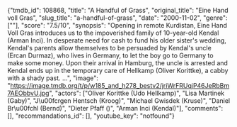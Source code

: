 {"tmdb_id": 108868, "title": "A Handful of Grass", "original_title": "Eine Hand voll Gras", "slug_title": "a-handful-of-grass", "date": "2000-11-02", "genre": [""], "score": "7.5/10", "synopsis": "Opening in remote Kurdistan, Eine Hand Voll Gras introduces us to the impoverished family of 10-year-old Kendal (Arman Inci). In desperate need for cash to fund his older sister's wedding, Kendal's parents allow themselves to be persuaded by Kendal's uncle (Ercan Durmaz), who lives in Germany, to let the boy go to Germany to make some money. Upon their arrival in Hamburg, the uncle is arrested and Kendal ends up in the temporary care of Hellkamp (Oliver Korittke), a cabby with a shady past. ...", "image": "https://image.tmdb.org/t/p/w185_and_h278_bestv2/jriWrFRUqjP46JeRbBm7AEObbvU.jpg", "actors": ["Oliver Korittke (Udo Hellkamp)", "Lisa Martinek (Gaby)", "J\u00fcrgen Hentsch (Kroog)", "Michael Gwisdek (Kruse)", "Daniel Br\u00fchl (Bernd)", "Dieter Pfaff ()", "Arman Inci (Kendal)"], "comments": [], "recommandations_id": [], "youtube_key": "notfound"}